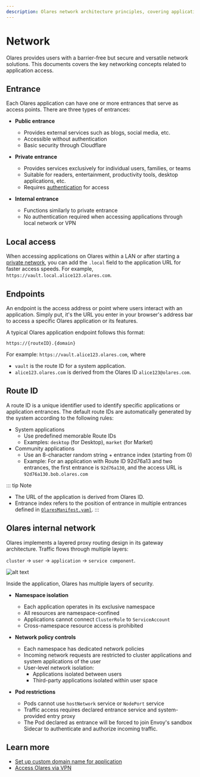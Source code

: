 ```yaml
---
description: Olares network architecture principles, covering application entrance types, local access mechanisms, endpoint configurations and internal network security policies.
---
```

# Network

Olares provides users with a barrier-free but secure and versatile network solutions. This documents covers the key networking concepts related to application access.

## Entrance

Each Olares application can have one or more entrances that serve as access points. There are three types of entrances:

- **Public entrance**

  - Provides external services such as blogs, social media, etc.
  - Accessible without authentication
  - Basic security through Cloudflare

- **Private entrance**

  - Provides services exclusively for individual users, families, or teams
  - Suitable for readers, entertainment, productivity tools, desktop applications, etc.
  - Requires [authentication](account.md#multi-factor-authentication-mfa) for access

- **Internal entrance**
  - Functions similarly to private entrance
  - No authentication required when accessing applications through local network or VPN

## Local access

When accessing applications on Olares within a LAN or after starting a [private network](/manual/larepass/private-network.md), you can add the `.local` field to the application URL for faster access speeds. For example, `https://vault.local.alice123.olares.com`.

## Endpoints

An endpoint is the access address or point where users interact with an application. Simply put, it's the URL you enter in your browser's address bar to access a specific Olares application or its features.

A typical Olares application endpoint follows this format:

    https://{routeID}.{domain}

For example: `https://vault.alice123.olares.com`, where

- `vault` is the route ID for a system application.
- `alice123.olares.com` is derived from the Olares ID `alice123@olares.com`.

## Route ID

A route ID is a unique identifier used to identify specific applications or application entrances. The default route IDs are automatically generated by the system according to the following rules:

- System applications
  - Use predefined memorable Route IDs
  - Examples: `desktop` (for Desktop), `market` (for Market)
- Community applications
  - Use an 8-character random string + entrance index (starting from 0)
  - Example: For an application with Route ID 92d76a13 and two entrances, the first entrance is `92d76a130`, and the access URL is `92d76a130.bob.olares.com`

::: tip Note

- The URL of the application is derived from Olares ID.
- Entrance index refers to the position of entrance in multiple entrances defined in [`OlaresManifest.yaml`](../../developer/develop/package/manifest.md).
  :::

## Olares internal network

Olares implements a layered proxy routing design in its gateway architecture. Traffic flows through multiple layers:

`cluster` -> `user` -> `application` -> `service component`.

![alt text](/images/overview/olares/image4.jpeg)

Inside the application, Olares has multiple layers of security.

- **Namespace isolation**

  - Each application operates in its exclusive namespace
  - All resources are namespace-confined
  - Applications cannot connect `ClusterRole` to `ServiceAccount`
  - Cross-namespace resource access is prohibited

- **Network policy controls**
  - Each namespace has dedicated network policies
  - Incoming network requests are restricted to cluster applications and system applications of the user
  - User-level network isolation:
    - Applications isolated between users
    - Third-party applications isolated within user space
- **Pod restrictions**
  - Pods cannot use `hostNetwork` service or `NodePort` service
  - Traffic access requires declared entrance service and system-provided entry proxy
  - The Pod declared as entrance will be forced to join Envoy's sandbox Sidecar to authenticate and authorize incoming traffic.

## Learn more

- [Set up custom domain name for application](../olares/settings/custom-app-domain.md#custom-domain-name)
- [Access Olares via VPN](/manual/larepass/private-network.md)
